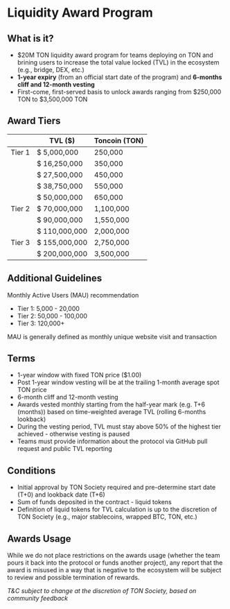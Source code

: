 # **Liquidity Award Program**

## What is it?

- $20M TON liquidity award program for teams deploying on TON and brining users to increase the total value locked (TVL) in the ecosystem (e.g., bridge, DEX, etc.)
- **1-year expiry** (from an official start date of the program) and **6-months cliff and 12-month vesting**
- First-come, first-served basis to unlock awards ranging from $250,000 TON to $3,500,000 TON  

## Award Tiers

|        | TVL ($)       | Toncoin (TON) |
| ------ | ------------- | ------------- |
| Tier 1 | $ 5,000,000   | 250,000       |
|        | $ 16,250,000  | 350,000       |
|        | $ 27,500,000  | 450,000       |
|        | $ 38,750,000  | 550,000       |
|        | $ 50,000,000  | 650,000       |
| Tier 2 | $ 70,000,000  | 1,100,000     |
|        | $ 90,000,000  | 1,550,000     |
|        | $ 110,000,000 | 2,000,000     |
| Tier 3 | $ 155,000,000 | 2,750,000     |
|        | $ 200,000,000 | 3,500,000     |

## Additional Guidelines

Monthly Active Users (MAU) recommendation

- Tier 1: 5,000 - 20,000
- Tier 2: 50,000 - 100,000
- Tier 3: 120,000+

MAU is generally defined as monthly unique website visit and transaction

## Terms

- 1-year window with fixed TON price ($1.00)
- Post 1-year window vesting will be at the trailing 1-month average spot TON price
- 6-month cliff and 12-month vesting
- Awards vested monthly starting from the half-year mark (e.g. T+6 (months)) based on time-weighted average TVL (rolling 6-months lookback)
- During the vesting period, TVL must stay above 50% of the highest tier achieved - otherwise vesting is paused
- Teams must provide information about the protocol via GitHub pull request and public TVL reporting  

## Conditions

- Initial approval by TON Society required and pre-determine start date (T+0) and lookback date (T+6)
- Sum of funds deposited in the contract - liquid tokens 
- Definition of liquid tokens for TVL calculation is up to the discretion of TON Society (e.g., major stablecoins, wrapped BTC, TON, etc.)

## Awards Usage

While we do not place restrictions on the awards usage (whether the team pours it back into the protocol or funds another project), any report that the award is misused in a way that is negative to the ecosystem will be subject to review and possible termination of rewards.

*T&C subject to change at the discretion of TON Society, based on community feedback*

